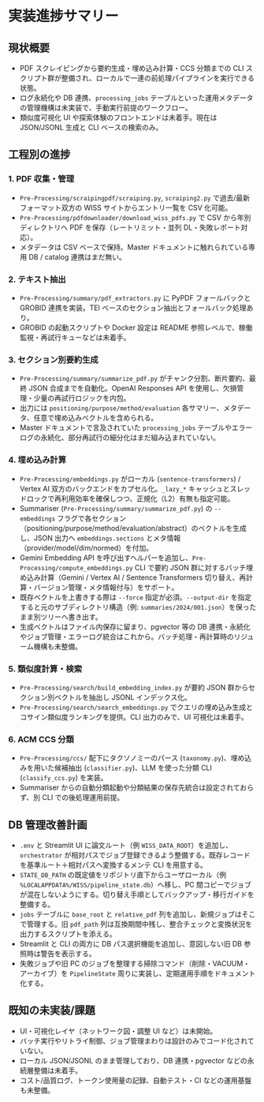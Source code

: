 # 実装進捗サマリー

## 現状概要
- PDF スクレイピングから要約生成・埋め込み計算・CCS 分類までの CLI スクリプト群が整備され、ローカルで一連の前処理パイプラインを実行できる状態。
- ログ永続化や DB 連携、`processing_jobs` テーブルといった運用メタデータの管理機構は未実装で、手動実行前提のワークフロー。
- 類似度可視化 UI や探索体験のフロントエンドは未着手。現在は JSON/JSONL 生成と CLI ベースの検索のみ。

## 工程別の進捗

### 1. PDF 収集・管理
- `Pre-Processing/scraipingpdf/scraiping.py`, `scraiping2.py` で過去/最新フォーマット双方の WISS サイトからエントリ一覧を CSV 化可能。
- `Pre-Processing/pdfdownloader/download_wiss_pdfs.py` で CSV から年別ディレクトリへ PDF を保存（レートリミット・並列 DL・失敗レポート対応）。
- メタデータは CSV ベースで保持。Master ドキュメントに触れられている専用 DB / catalog 連携はまだ無い。

### 2. テキスト抽出
- `Pre-Processing/summary/pdf_extractors.py` に PyPDF フォールバックと GROBID 連携を実装。TEI ベースのセクション抽出とフォールバック処理あり。
- GROBID の起動スクリプトや Docker 設定は README 参照レベルで、稼働監視・再試行キューなどは未着手。

### 3. セクション別要約生成
- `Pre-Processing/summary/summarize_pdf.py` がチャンク分割、断片要約、最終 JSON 合成までを自動化。OpenAI Responses API を使用し、欠損管理・少量の再試行ロジックを内包。
- 出力には `positioning/purpose/method/evaluation` 各サマリー、メタデータ、任意で埋め込みベクトルを含められる。
- Master ドキュメントで言及されていた `processing_jobs` テーブルやエラーログの永続化、部分再試行の細分化はまだ組み込まれていない。

### 4. 埋め込み計算
- `Pre-Processing/embeddings.py` がローカル (`sentence-transformers`) / Vertex AI 双方のバックエンドをカプセル化。`_lazy_*` キャッシュとスレッドロックで再利用効率を確保しつつ、正規化（L2）有無も指定可能。
- Summariser (`Pre-Processing/summary/summarize_pdf.py`) の `--embeddings` フラグで各セクション（positioning/purpose/method/evaluation/abstract）のベクトルを生成し、JSON 出力へ `embeddings.sections` とメタ情報（provider/model/dim/normed）を付加。
- Gemini Embedding API を呼び出すヘルパーを追加し、`Pre-Processing/compute_embeddings.py` CLI で要約 JSON 群に対するバッチ埋め込み計算（Gemini / Vertex AI / Sentence Transformers 切り替え、再計算・バージョン管理・メタ情報付与）をサポート。
- 既存ベクトルを上書きする際は `--force` 指定が必須。`--output-dir` を指定すると元のサブディレクトリ構造（例: `summaries/2024/001.json`）を保ったまま別ツリーへ書き出す。
- 生成ベクトルはファイル内保存に留まり、pgvector 等の DB 連携・永続化やジョブ管理・エラーログ統合はこれから。バッチ処理・再計算時のリジューム機構も未整備。

### 5. 類似度計算・検索
- `Pre-Processing/search/build_embedding_index.py` が要約 JSON 群からセクション別ベクトルを抽出し JSONL インデックス化。
- `Pre-Processing/search/search_embeddings.py` でクエリの埋め込み生成とコサイン類似度ランキングを提供。CLI 出力のみで、UI 可視化は未着手。

### 6. ACM CCS 分類
- `Pre-Processing/ccs/` 配下にタクソノミーのパース (`taxonomy.py`)、埋め込みを用いた候補抽出 (`classifier.py`)、LLM を使った分類 CLI (`classify_ccs.py`) を実装。
- Summariser からの自動分類起動や分類結果の保存先統合は設定されておらず、別 CLI での後処理運用前提。

## DB 管理改善計画
- `.env` と Streamlit UI に論文ルート（例 `WISS_DATA_ROOT`）を追加し、`orchestrator` が相対パスでジョブ登録できるよう整備する。既存レコードを基準ルート＋相対パスへ変換するメンテ CLI を用意する。
- `STATE_DB_PATH` の既定値をリポジトリ直下からユーザローカル（例 `%LOCALAPPDATA%/WISS/pipeline_state.db`）へ移し、PC 間コピーでジョブが混在しないようにする。切り替え手順としてバックアップ・移行ガイドを整備する。
- `jobs` テーブルに `base_root` と `relative_pdf` 列を追加し、新規ジョブはそこで管理する。旧 `pdf_path` 列は互換期間中残し、整合チェックと変換状況を出力するスクリプトを添える。
- Streamlit と CLI の両方に DB パス選択機能を追加し、意図しない旧 DB 参照時は警告を表示する。
- 失敗ジョブや旧 PC のジョブを整理する掃除コマンド（削除・VACUUM・アーカイブ）を `PipelineState` 周りに実装し、定期運用手順をドキュメント化する。
## 既知の未実装/課題
- UI・可視化レイヤ（ネットワーク図・調整 UI など）は未開始。
- バッチ実行やリトライ制御、ジョブ管理まわりは設計のみでコード化されていない。
- ローカル JSON/JSONL のまま管理しており、DB 連携・pgvector などの永続層整備は未着手。
- コスト/品質ログ、トークン使用量の記録、自動テスト・CI などの運用基盤も未整備。
